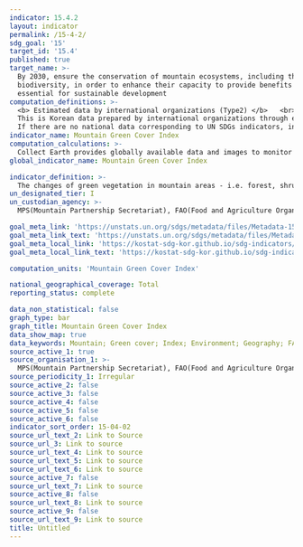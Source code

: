 ```yaml
---
indicator: 15.4.2
layout: indicator
permalink: /15-4-2/
sdg_goal: '15'
target_id: '15.4'
published: true
target_name: >-
  By 2030, ensure the conservation of mountain ecosystems, including their
  biodiversity, in order to enhance their capacity to provide benefits that are
  essential for sustainable development
computation_definitions: >-
  <b> Estimated data by international organizations (Type2) </b>   <br>
  This is Korean data prepared by international organizations through estimation and modeling. <br>
  If there are no national data corresponding to UN SDGs indicators, international data are available for monitoring.
indicator_name: Mountain Green Cover Index
computation_calculations: >-
  Collect Earth provides globally available data and images to monitor the temporal changes since 2000. The indicator offers 99% accuracy globally with lower accuracy for smaller countries. An increasing number of countries are expanding data collection
global_indicator_name: Mountain Green Cover Index

indicator_definition: >-
  The changes of green vegetation in mountain areas - i.e. forest, shrubs, trees, pasture land, cropland, etc.
un_designated_tier: I
un_custodian_agency: >-
  MPS(Mountain Partnership Secretariat), FAO(Food and Agriculture Organization of the United Nations)

goal_meta_link: 'https://unstats.un.org/sdgs/metadata/files/Metadata-15-04-02.pdf'
goal_meta_link_text: 'https://unstats.un.org/sdgs/metadata/files/Metadata-15-04-02.pdf'
goal_meta_local_link: 'https://kostat-sdg-kor.github.io/sdg-indicators/public/data/Metadata-15-04-02_ENG.pdf'
goal_meta_local_link_text: 'https://kostat-sdg-kor.github.io/sdg-indicators/public/data/Metadata-15-04-02_ENG.pdf'

computation_units: 'Mountain Green Cover Index'

national_geographical_coverage: Total
reporting_status: complete

data_non_statistical: false
graph_type: bar
graph_title: Mountain Green Cover Index
data_show_map: true
data_keywords: Mountain; Green cover; Index; Environment; Geography; FAO
source_active_1: true
source_organisation_1: >-
  MPS(Mountain Partnership Secretariat), FAO(Food and Agriculture Organization of the United Nations)
source_periodicity_1: Irregular
source_active_2: false
source_active_3: false
source_active_4: false
source_active_5: false
source_active_6: false
indicator_sort_order: 15-04-02
source_url_text_2: Link to Source
source_url_3: Link to source
source_url_text_4: Link to source
source_url_text_5: Link to source
source_url_text_6: Link to source
source_active_7: false
source_url_text_7: Link to source
source_active_8: false
source_url_text_8: Link to source
source_active_9: false
source_url_text_9: Link to source
title: Untitled
---
```


